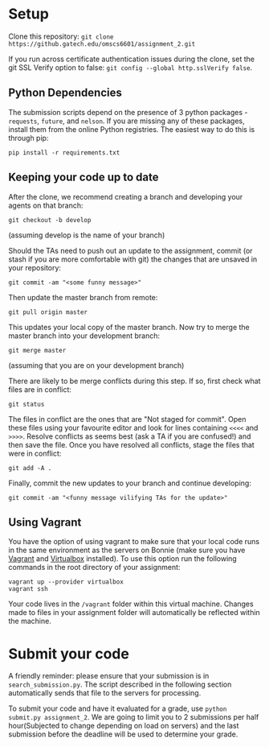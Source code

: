 # Setup
Clone this repository:
`git clone https://github.gatech.edu/omscs6601/assignment_2.git`

If you run across certificate authentication issues during the clone, set the git SSL Verify option to false: `git config --global http.sslVerify false`.

## Python Dependencies

The submission scripts depend on the presence of 3 python packages - `requests`, `future`, and `nelson`. If you are missing any of these packages, install them from the online Python registries. The easiest way to do this is through pip:

`pip install -r requirements.txt`

## Keeping your code up to date
After the clone, we recommend creating a branch and developing your agents on that branch:

`git checkout -b develop`

(assuming develop is the name of your branch)

Should the TAs need to push out an update to the assignment, commit (or stash if you are more comfortable with git) the changes that are unsaved in your repository:

`git commit -am "<some funny message>"`

Then update the master branch from remote:

`git pull origin master`

This updates your local copy of the master branch. Now try to merge the master branch into your development branch:

`git merge master`

(assuming that you are on your development branch)

There are likely to be merge conflicts during this step. If so, first check what files are in conflict:

`git status`

The files in conflict are the ones that are "Not staged for commit". Open these files using your favourite editor and look for lines containing `<<<<` and `>>>>`. Resolve conflicts as seems best (ask a TA if you are confused!) and then save the file. Once you have resolved all conflicts, stage the files that were in conflict:

`git add -A .`

Finally, commit the new updates to your branch and continue developing:

`git commit -am "<funny message vilifying TAs for the update>"`

## Using Vagrant
You have the option of using vagrant to make sure that your local code runs in the same environment as the servers on Bonnie (make sure you have [Vagrant](https://www.vagrantup.com/) and [Virtualbox](https://www.virtualbox.org/wiki/Downloads) installed).  To use this option run the following commands in the root directory of your assignment:

```
vagrant up --provider virtualbox
vagrant ssh
```

Your code lives in the `/vagrant` folder within this virtual machine. Changes made to files in your assignment folder will automatically be reflected within the machine.

# Submit your code
A friendly reminder: please ensure that your submission is in `search_submission.py`. The script described in the following section automatically sends that file to the servers for processing.

To submit your code and have it evaluated for a grade, use `python submit.py assignment_2`. We are going to limit you to 2 submissions per half hour(Subjected to change depending on load on servers) and the last submission before the deadline will be used to determine your grade.
